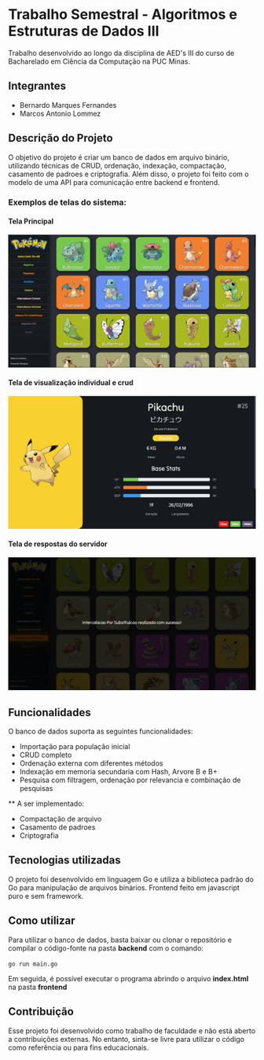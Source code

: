 # Trabalho Semestral - Algoritmos e Estruturas de Dados III

Trabalho desenvolvido ao longo da disciplina de AED's III do curso de Bacharelado em Ciência da Computação na PUC Minas.

## Integrantes
* Bernardo Marques Fernandes
* Marcos Antonio Lommez

## Descrição do Projeto
O objetivo do projeto é criar um banco de dados em arquivo binário, utilizando técnicas de CRUD, ordenação, indexação, compactação, casamento de padroes e criptografia.
Além disso, o projeto foi feito com o modelo de uma API para comunicação entre backend e frontend.

### Exemplos de telas do sistema:

#### Tela Principal
![Tela principal](/Outros/tela_inicial.png)
#### Tela de visualização individual e crud
![PokeCard](/Outros/descricao.png)
#### Tela de respostas do servidor
![Resposta do servidor](/Outros/resposta.png)

## Funcionalidades
O banco de dados suporta as seguintes funcionalidades:

* Importação para população inicial
* CRUD completo
* Ordenação externa com diferentes métodos
* Indexação em memoria secundaria com Hash, Arvore B e B+
* Pesquisa com filtragem, ordenação por relevancia e combinação de pesquisas

** A ser implementado:
* Compactação de arquivo
* Casamento de padroes
* Criptografia

## Tecnologias utilizadas
O projeto foi desenvolvido em linguagem Go e utiliza a biblioteca padrão do Go para manipulação de arquivos binários.
Frontend feito em javascript puro e sem framework.

## Como utilizar
Para utilizar o banco de dados, basta baixar ou clonar o repositório e compilar o código-fonte na pasta **backend** com o comando:

`go run main.go`

Em seguida, é possível executar o programa abrindo o arquivo **index.html** na pasta **frontend**

## Contribuição
Esse projeto foi desenvolvido como trabalho de faculdade e não está aberto a contribuições externas. No entanto, sinta-se livre para utilizar o código como referência ou para fins educacionais.
